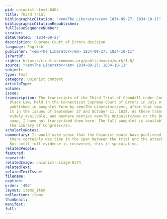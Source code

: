 ```yaml
---
pid: unionist--text-0404
title: Third Trial
bibliographicCitation: "<em>The Liberator</em> 1834-09-27; 1834-10-11"
bibliographicCitationRepublished: 
fullIssueSequenceNumber: 
creator: 
dateCreated: '1834-09-27'
description: Supreme Court of Errors decision
language: English
publisher: "<em>The Liberator</em> 1834-09-27; 1834-10-11"
IsPartOf: 
rights: https://creativecommons.org/publicdomain/mark/1.0/
source: "<em>The Liberator</em> 1834-09-27; 1834-10-11"
subject: 
type: Text
category: Unionist content
articleType: 
volume: 
issue: 
transcription: The transcripts of the Third Trial of Crandall under Connecticut's
  Black Law, held in the Connecticut Supreme Court of Errors in July of 1833, was
  published in pamphlet form by <em>The Liberator</em>, after that newspaper had published
  it in the issues of September 27 and October 11, 1834. As these transcripts are
  widely available, and nowhere mention <em>The Unionist</em> or the Burleighs by
  name, I have not transcribed them here. The full pamphlet is available <a href="https://www.loc.gov/resource/rbcmisc.lst0089/?sp=1&st=text">from
  the Library of Congress</a>.
scholarlyNotes: 
commentary: It would make sense that the Unionist would have published this trial;
  there certainly was time in the span between the trial and the attack on the school.
  But until full evidence is recovered, this is speculative.
relatedPeople: 
featured: 
repeated: 
relatedImage: unionist--image-0374
relatedText: 
relatedTextIssue: 
filename: 
caption: 
order: '403'
layout: items_item
collection: items
thumbnail: 
manifest: 
full: 
---
```

